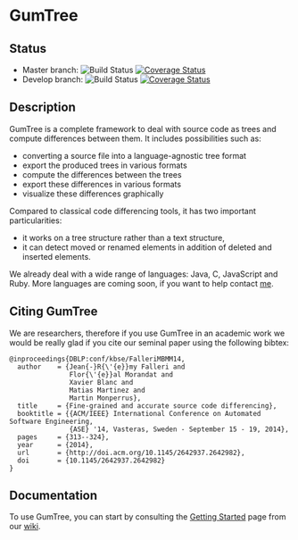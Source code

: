 # GumTree

## Status

* Master branch: ![Build Status](https://travis-ci.org/GumTreeDiff/gumtree.svg?branch=master) [![Coverage Status](https://coveralls.io/repos/GumTreeDiff/gumtree/badge.svg?branch=master)](https://coveralls.io/r/GumTreeDiff/gumtree?branch=master)
* Develop branch: ![Build Status](https://travis-ci.org/GumTreeDiff/gumtree.svg?branch=develop) [![Coverage Status](https://coveralls.io/repos/GumTreeDiff/gumtree/badge.svg?branch=develop)](https://coveralls.io/r/GumTreeDiff/gumtree?branch=develop)

## Description

GumTree is a complete framework to deal with source code as trees and compute differences between them. It includes possibilities such as:
* converting a source file into a language-agnostic tree format
* export the produced trees in various formats
* compute the differences between the trees
* export these differences in various formats
* visualize these differences graphically

Compared to classical code differencing tools, it has two important particularities:
* it works on a tree structure rather than a text structure,
* it can detect moved or renamed elements in addition of deleted and inserted elements.

We already deal with a wide range of languages: Java, C, JavaScript and Ruby. More languages are coming soon, if you want to help contact [me](http://www.labri.fr/perso/falleri).

## Citing GumTree

We are researchers, therefore if you use GumTree in an academic work we would be really glad if you cite our seminal paper using the following bibtex:

```
@inproceedings{DBLP:conf/kbse/FalleriMBMM14,
  author    = {Jean{-}R{\'{e}}my Falleri and
               Flor{\'{e}}al Morandat and
               Xavier Blanc and
               Matias Martinez and
               Martin Monperrus},
  title     = {Fine-grained and accurate source code differencing},
  booktitle = {{ACM/IEEE} International Conference on Automated Software Engineering,
               {ASE} '14, Vasteras, Sweden - September 15 - 19, 2014},
  pages     = {313--324},
  year      = {2014},
  url       = {http://doi.acm.org/10.1145/2642937.2642982},
  doi       = {10.1145/2642937.2642982}
}
```

## Documentation

To use GumTree, you can start by consulting the [Getting Started](https://github.com/GumTreeDiff/gumtree/wiki/Getting-Started) page from our [wiki](https://github.com/GumTreeDiff/gumtree/wiki).
